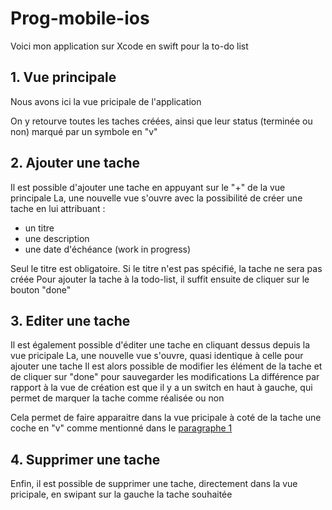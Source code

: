 # Prog-mobile-ios


Voici mon application sur Xcode en swift pour la to-do list

## 1. Vue principale

Nous avons ici la vue pricipale de l'application

On y retourve toutes les taches créées, ainsi que leur status (terminée ou non) marqué par un symbole en "v"

## 2. Ajouter une tache

Il est possible d'ajouter une tache en appuyant sur le "+" de la vue principale
La, une nouvelle vue s'ouvre avec la possibilité de créer une tache en lui attribuant :
- un titre
- une description
- une date d'échéance (work in progress)

Seul le titre est obligatoire. Si le titre n'est pas spécifié, la tache ne sera pas créée
Pour ajouter la tache à la todo-list, il suffit ensuite de cliquer sur le bouton "done"

## 3. Editer une tache

Il est également possible d'éditer une tache en cliquant dessus depuis la vue pricipale
La, une nouvelle vue s'ouvre, quasi identique à celle pour ajouter une tache
Il est alors possible de modifier les élément de la tache et de cliquer sur "done" pour sauvegarder les modifications
La différence par rapport à la vue de création est que il y a un switch en haut à gauche, qui permet de marquer la tache comme réalisée ou non

Cela permet de faire apparaitre dans la vue pricipale à coté de la tache une coche en "v" comme mentionné dans le [paragraphe 1](https://github.com/Pierrot12000/Prog-mobile-ios/edit/main/README.md#1-vue-principale "paragraphe 1")

## 4. Supprimer une tache

Enfin, il est possible de supprimer une tache, directement dans la vue pricipale, en swipant sur la gauche la tache souhaitée
